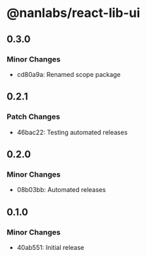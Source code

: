 # @nanlabs/react-lib-ui

## 0.3.0

### Minor Changes

- cd80a9a: Renamed scope package

## 0.2.1

### Patch Changes

- 46bac22: Testing automated releases

## 0.2.0

### Minor Changes

- 08b03bb: Automated releases

## 0.1.0

### Minor Changes

- 40ab551: Initial release
